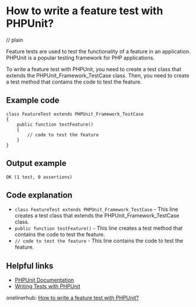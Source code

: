 # How to write a feature test with PHPUnit?
// plain

Feature tests are used to test the functionality of a feature in an application. PHPUnit is a popular testing framework for PHP applications.

To write a feature test with PHPUnit, you need to create a test class that extends the PHPUnit_Framework_TestCase class. Then, you need to create a test method that contains the code to test the feature.

## Example code

```
class FeatureTest extends PHPUnit_Framework_TestCase
{
    public function testFeature()
    {
        // code to test the feature
    }
}
```

## Output example

```
OK (1 test, 0 assertions)
```

## Code explanation

- `class FeatureTest extends PHPUnit_Framework_TestCase` - This line creates a test class that extends the PHPUnit_Framework_TestCase class.
- `public function testFeature()` - This line creates a test method that contains the code to test the feature.
- `// code to test the feature` - This line contains the code to test the feature.

## Helpful links
- [PHPUnit Documentation](https://phpunit.readthedocs.io/en/latest/)
- [Writing Tests with PHPUnit](https://phpunit.readthedocs.io/en/latest/writing-tests-for-phpunit.html)

onelinerhub: [How to write a feature test with PHPUnit?](https://onelinerhub.com/phpunit/how-to-write-a-feature-test-with-phpunit)